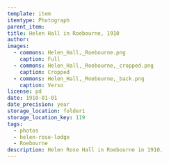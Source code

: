 ```yaml
---
template: item
itemtype: Photograph
parent_item: 
title: Helen Hall in Roebourne, 1910
author: 
images:
  - commons: Helen_Hall,_Roebourne.png
    caption: Full
  - commons: Helen_Hall,_Roebourne,_cropped.png
    caption: Cropped
  - commons: Helen_Hall,_Roebourne,_back.png
    caption: Verso
license: pd
date: 1910-01-01
date_precision: year
storage_location: folder1
storage_location_key: 119
tags:
  - photos
  - helen-rose-lodge
  - Roebourne
description: Helen Rose Hall in Roebourne in 1910.
---
```

